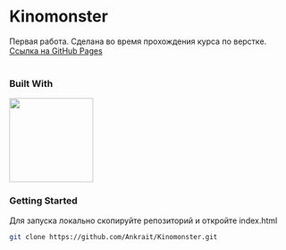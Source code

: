 <a name="readme-top"></a>
# Kinomonster
Первая работа. Сделана во время прохождения курса по верстке.
<br />
[Ссылка на GitHub Pages](https://ankrait.github.io/Kinomonster/)
<br />
<br />

### Built With
<img src="https://ws-kursy.ru/wp-content/uploads/2020/09/HTML5_CSS3.png" height="150px"></img>

### Getting Started
Для запуска локально скопируйте репозиторий и откройте index.html

 ```sh
 git clone https://github.com/Ankrait/Kinomonster.git
 ```

